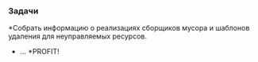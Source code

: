 ### Задачи

*Собрать информацию о реализациях сборщиков мусора и шаблонов удаления для неуправляемых ресурсов.
* ...
*PROFIT!
